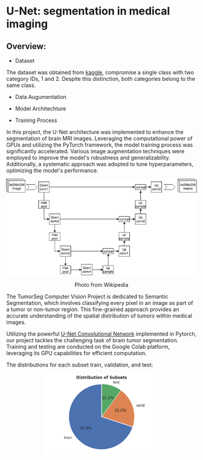 # U-Net: segmentation in medical imaging

## Overview:

* Dataset

The dataset was obtained from [kaggle](https://www.kaggle.com/datasets/pkdarabi/brain-tumor-image-dataset-semantic-segmentation), compromise a single class with two category IDs, 1 and 2. Despite this distinction, both categories belong to the same class.

* Data Augumentation

* Model Architechture 

* Training Process

In this project, the U-Net architecture was implemented to enhance the segmentation of brain MRI images. Leveraging the computational power of GPUs and utilizing the PyTorch framework, the model training process was significantly accelerated. Various image augmentation techniques were employed to improve the model's robustness and generalizability. Additionally, a systematic approach was adopted to tune hyperparameters, optimizing the model's performance.



<div align="center">
    <img width="600" src= "/Images//U-net_example_wikipedia.png" alt="Material Bread logo">   
    <p   style="text-align: center;"> Photo from Wikipedia </p> 
</div>



The TumorSeg Computer Vision Project is dedicated to Semantic Segmentation, which involves classifying every pixel in an image as part of a tumor or non-tumor region. This fine-grained approach provides an accurate understanding of the spatial distribution of tumors within medical images.

Utilizing the powerful [U-Net Convolutional Network](https://arxiv.org/pdf/1505.04597.pdf ) implemented in Pytorch,  our project tackles the challenging task of brain tumor segmentation. Training and testing are conducted on the Google Colab platform, leveraging its GPU capabilities for efficient computation.

 

The distributions for each subset train, validation, and test: 

<div align="center">
    <img width="300" src="/Images/seg_subset_distribution.png" alt="Material Bread logo">   
</div>


  




 

